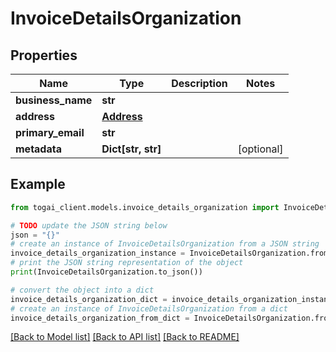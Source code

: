 # InvoiceDetailsOrganization


## Properties

Name | Type | Description | Notes
------------ | ------------- | ------------- | -------------
**business_name** | **str** |  | 
**address** | [**Address**](Address.md) |  | 
**primary_email** | **str** |  | 
**metadata** | **Dict[str, str]** |  | [optional] 

## Example

```python
from togai_client.models.invoice_details_organization import InvoiceDetailsOrganization

# TODO update the JSON string below
json = "{}"
# create an instance of InvoiceDetailsOrganization from a JSON string
invoice_details_organization_instance = InvoiceDetailsOrganization.from_json(json)
# print the JSON string representation of the object
print(InvoiceDetailsOrganization.to_json())

# convert the object into a dict
invoice_details_organization_dict = invoice_details_organization_instance.to_dict()
# create an instance of InvoiceDetailsOrganization from a dict
invoice_details_organization_from_dict = InvoiceDetailsOrganization.from_dict(invoice_details_organization_dict)
```
[[Back to Model list]](../README.md#documentation-for-models) [[Back to API list]](../README.md#documentation-for-api-endpoints) [[Back to README]](../README.md)


